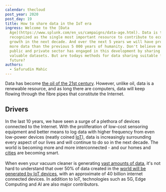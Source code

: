 ```yaml
---
calendar: thecloud
post_year: 2020
post_day: 19
title: How to share data in the IoT era
ingress: Welcome to the [Data
  Age](https://www.splunk.com/en_us/campaigns/data-age.html). Data is today
  recognized as the single most important resource to contribute to economic
  growth in the next decade. And over the next 5 years we will have produced
  more data than the previous 5 000 years of humanity. Don't believe me?  The
  public and private sector has engaged in this development by sharing many
  valuable datasets. But are todays methods for data sharing suitable for the
  future?
authors:
  - Safurudin Mahic
---
```

Data has become [the oil of the 21st century](https://www.economist.com/leaders/2017/05/06/the-worlds-most-valuable-resource-is-no-longer-oil-but-data). However, unlike oil, data is a renewable resource, and as long there are computers, data will keep flowing through the fibre pipes that constitute the Internet.

## Drivers

In the last 10 years, we have seen a surge of a plethora of devices connected to the Internet.  With the proliferation of low-cost sensoring equipment and better means to log data with higher frequency from even low-power devices (neatly coined [IoT](https://en.wikipedia.org/wiki/Internet_of_things)), data is increasingly surrounding every aspect of our lives and will continue to do so in the next decade. The world is becoming more and more interconnected - and our homes and [cities](https://cityxchange.eu/our-cities/) are becoming smart.\
\
When even your vacuum cleaner is generating [vast amounts of data](https://www.reddit.com/r/Xiaomi/comments/9tgyrg/any_reason_why_my_xiaomi_robot_vacuum_uploads/), it's not hard to understand that over 50% of data created in the [world will be generated by IoT devices](https://www.idc.com/getdoc.jsp?containerId=prUS45213219), with an approximate of 40 billion internet connected devices. In addition to IoT, technologies such as 5G, Edge Computing and AI are also major contributors.